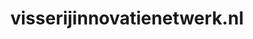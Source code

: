 ---
layout: post
title:  "visserijinnovatienetwerk.nl"
internal_url:  "/dutchgov/visserijinnovatienetwerk.nl.html"
categories: dutchgov
---
